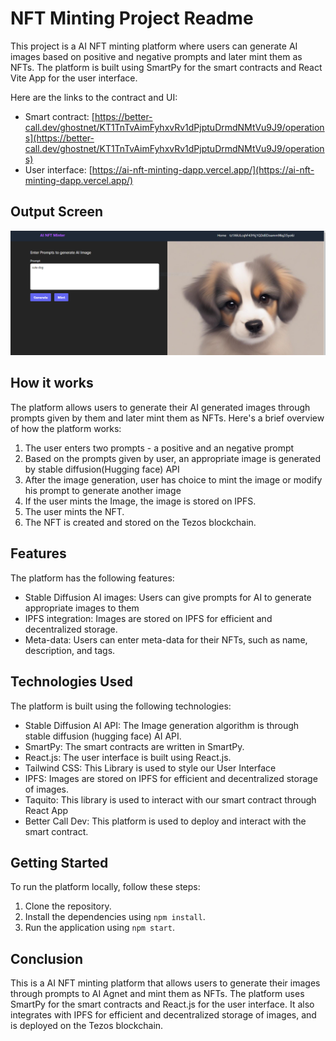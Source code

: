 # NFT Minting Project Readme

This project is a AI NFT minting platform where users can generate AI images based on positive and negative prompts and later mint them as NFTs. The platform is built using SmartPy for the smart contracts and React Vite App for the user interface.

Here are the links to the contract and UI:

- Smart contract: [https://better-call.dev/ghostnet/KT1TnTvAimFyhxvRv1dPjptuDrmdNMtVu9J9/operations](https://better-call.dev/ghostnet/KT1TnTvAimFyhxvRv1dPjptuDrmdNMtVu9J9/operations)
- User interface: [https://ai-nft-minting-dapp.vercel.app/](https://ai-nft-minting-dapp.vercel.app/)

## Output Screen

![Image Title](/public/cute_dog.PNG)

## How it works

The platform allows users to generate their AI generated images through prompts given by them and later mint them as NFTs. Here's a brief overview of how the platform works:

1. The user enters two prompts - a positive and an negative prompt
2. Based on the prompts given by user, an appropriate image is generated by stable diffusion(Hugging face) API
3. After the image generation, user has choice to mint the image or modify his prompt to generate another image
4. If the user mints the Image, the image is stored on IPFS.
5. The user mints the NFT.
6. The NFT is created and stored on the Tezos blockchain.

## Features

The platform has the following features:

- Stable Diffusion AI images: Users can give prompts for AI to generate appropriate images to them
- IPFS integration: Images are stored on IPFS for efficient and decentralized storage.
- Meta-data: Users can enter meta-data for their NFTs, such as name, description, and tags.

## Technologies Used

The platform is built using the following technologies:

- Stable Diffusion AI API: The Image generation algorithm is through stable diffusion (hugging face) AI API.
- SmartPy: The smart contracts are written in SmartPy.
- React.js: The user interface is built using React.js.
- Tailwind CSS: This Library is used to style our User Interface
- IPFS: Images are stored on IPFS for efficient and decentralized storage of images.
- Taquito: This library is used to interact with our smart contract through React App
- Better Call Dev: This platform is used to deploy and interact with the smart contract.

## Getting Started

To run the platform locally, follow these steps:

1. Clone the repository.
2. Install the dependencies using `npm install`.
3. Run the application using `npm start`.

## Conclusion

This is a AI NFT minting platform that allows users to generate their images through prompts to AI Agnet and mint them as NFTs. The platform uses SmartPy for the smart contracts and React.js for the user interface. It also integrates with IPFS for efficient and decentralized storage of images, and is deployed on the Tezos blockchain.
